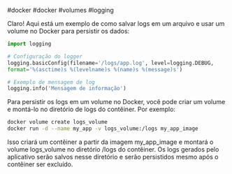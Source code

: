 #docker #docker #volumes #logging

Claro! Aqui está um exemplo de como salvar logs em um arquivo e usar um volume no Docker para persistir os dados:

```python
import logging

# Configuração do logger
logging.basicConfig(filename='/logs/app.log', level=logging.DEBUG,
format='%(asctime)s %(levelname)s %(name)s %(message)s')

# Exemplo de mensagem de log
logging.info('Mensagem de informação')
```

Para persistir os logs em um volume no Docker, você pode criar um volume e montá-lo no diretório de logs do contêiner. Por exemplo:

```bash
docker volume create logs_volume
docker run -d --name my_app -v logs_volume:/logs my_app_image
```

Isso criará um contêiner a partir da imagem my_app_image e montará o volume logs_volume no diretório /logs do contêiner. Os logs gerados pelo aplicativo serão salvos nesse diretório e serão persistidos mesmo após o contêiner ser excluído.